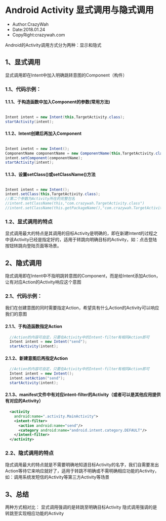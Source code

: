 # Android Activity 显式调用与隐式调用
* Author:CrazyWah
* Date:2018.01.24
* CopyRight:crazywah.com

Android的Activity调用方式分为两种：显示和隐式
## 1、显式调用
显式调用即在Intent中加入明确跳转意图的Component（构件）
### 1.1、代码示例：
#### 1.1.1、于构造函数中加入Component的参数(常用方法)
```Java

Intent intent = new Intent(this,TargetActivity.class);
startActivity(intent);

```
#### 1.1.2、Intent创建后再加入Component
```Java

Intent inetnt = new Intent();
ComponentName componentName = new ComponentName(this,TargetActivity.class);
intent.setComponent(componentName);
startActivity(intent);

```

#### 1.1.3、设置setClass()或setClassName()方法
```Java

Intent intent = new Intent();
intent.setClass(this,TargetActivity.class);
//第二个参数为Activity所在的完整包名
//intent.setClassName(this,"com.crazywah.TargetActivity.class")
//intent.setClassName(this.getPackageName(),"com.crazywah.TargetActivity.class")

```

### 1.2、显式调用的特点
显式调用最大的特点是其调用的目标Activity是明确的，即在新建Intent的过程之中该Activity已经是指定好的，适用于转跳向明确目标的Activity，如：点击登陆按钮转跳向登陆页面等场景。

## 2、隐式调用
隐式调用即在Intent中不指明跳转意图的Component，而是给Intent添加Action，让有对应Action的Activity响应这个意图

### 2.1、代码示例：
我们在创建意图的同时需要指定Action，希望具有什么Action的Activity可以响应我们的意图

#### 2.1.1、于构造函数指定Action
```Java
  //Action的内容可自定，只要在Activity中的Intent-filter有相同Action即可
  Intent intent = new Intent("send");
  startActivity(intent);
```

#### 2.1.2、新建意图后再指定Action
```java
  //Action的内容可自定，只要在Activity中的Intent-filter有相同Action即可
  Intent intent = new Intent();
  intent.setAction("send");
  startActivity(intent);
```

#### 2.1.3、manifest文件中有对应intent-filter的Activity（或者可以是其他应用提供有对应的Activity）
```xml
  <activity
    android:name=".activity.MainActivity">
    <intent-filter>
      <action android:name="send"/>
      <category android:name="android.intent.category.DEFAULT"/>
    </intent-filter>
  </activity>
```

### 2.2、隐式调用的特点
隐式调用最大的特点就是不需要明确地知道目标Activity的名字，我们自需要发出Action等待它来响应就好了，适用于转跳不明确或不需明确相应功能的Activity，如：调用系统发短信的Activity等第三方Activity等场景

## 3、总结
两种方式相对比：
显式调用强调的是转跳至明确目标Activity
隐式调用强调的是转跳至实现相应功能的Activity
